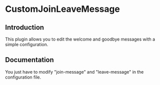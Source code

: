 # CustomJoinLeaveMessage
## Introduction
This plugin allows you to edit the welcome and goodbye messages with a simple configuration.

## Documentation
You just have to modify "join-message" and "leave-message" in the configuration file.
